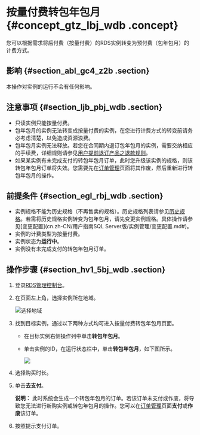 # 按量付费转包年包月 {#concept_gtz_lbj_wdb .concept}

您可以根据需求将后付费（按量付费）的RDS实例转变为预付费（包年包月）的计费方式。

## 影响 {#section_abl_gc4_z2b .section}

本操作对实例的运行不会有任何影响。

## 注意事项 {#section_ljb_pbj_wdb .section}

-   只读实例只能按量付费。
-   包年包月的实例无法转变成按量付费的实例，在您进行计费方式的转变前请务必考虑清楚，以免造成资源浪费。
-   包年包月实例无法释放。若您在合同期内退订包年包月的实例，需要交纳相应的手续费，详细规则请参见[用户提前退订产品之退款规则](https://help.aliyun.com/document_detail/37096.html)。
-   如果某实例有未完成支付的转包年包月订单，此时您升级该实例的规格，则该转包年包月订单将失效。您需要先在[订单管理](https://expense.console.aliyun.com/#/order/list/)页面将其作废，然后重新进行转包年包月的操作。

## 前提条件 {#section_egl_rbj_wdb .section}

-   实例规格不能为历史规格（不再售卖的规格）。历史规格列表请参见[历史规格](../cn.zh-CN/产品简介/实例规格/实例规格表.md#section_bpx_khx_5db)。若需将历史规格实例转变为包年包月，请先变更实例规格。具体操作请参见[变更配置](cn.zh-CN/用户指南SQL Server版/实例管理/变更配置.md#)。
-   实例的计费类型为按量付费。
-   实例状态为**运行中**。
-   实例没有未完成支付的转包年包月订单。

## 操作步骤 {#section_hv1_5bj_wdb .section}

1.  登录[RDS管理控制台](https://rds.console.aliyun.com)。
2.  在页面左上角，选择实例所在地域。

    ![选择地域](http://static-aliyun-doc.oss-cn-hangzhou.aliyuncs.com/assets/img/7814/154727786636543_zh-CN.png)

3.  找到目标实例，通过以下两种方式均可进入按量付费转包年包月页面。
    -   在目标实例右侧操作列中单击**转包年包月**。
    -   单击实例的ID，在运行状态栏中，单击**转包年包月**，如下图所示。

        ![](http://static-aliyun-doc.oss-cn-hangzhou.aliyuncs.com/assets/img/41523/154727786621493_zh-CN.png)

4.  选择购买时长。
5.  单击**去支付**。

    **说明：** 此时系统会生成一个转包年包月的订单。若该订单未支付或作废，将导致您无法进行新购实例或转包年包月的操作。您可以在[订单管理](https://expense.console.aliyun.com/#/order/list/)页面**支付**或**作废**该订单。

6.  按照提示支付订单。

